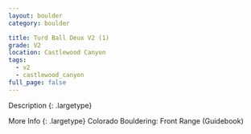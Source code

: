 ```yaml
---
layout: boulder
category: boulder

title: Turd Ball Deux V2 (1)
grade: V2
location: Castlewood Canyon
tags:
  - v2
  - castlewood_canyon
full_page: false
---
```


Description
{: .largetype}


More Info
{: .largetype}
Colorado Bouldering: Front Range (Guidebook)
